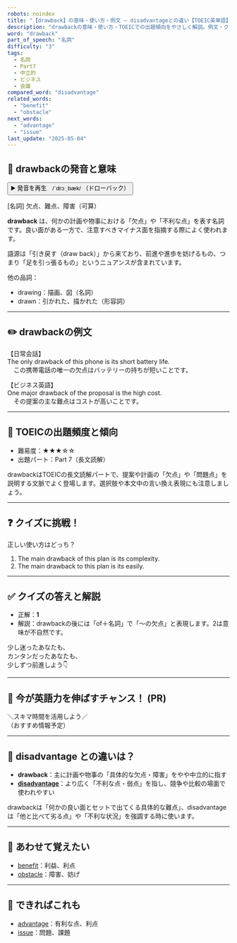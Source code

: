 ```yaml
---
robots: noindex
title: "【drawback】の意味・使い方・例文 ― disadvantageとの違い【TOEIC英単語】"
description: "drawbackの意味・使い方・TOEICでの出題傾向をやさしく解説。例文・クイズ付きでdisadvantageとの違いもわかりやすく学べます。"
word: "drawback"
part_of_speech: "名詞"
difficulty: "3"
tags:
  - 名詞
  - Part7
  - 中立的
  - ビジネス
  - 会議
compared_word: "disadvantage"
related_words:
  - "benefit"
  - "obstacle"
next_words:
  - "advantage"
  - "issue"
last_update: "2025-05-04"
---
```


## 🔰 drawbackの発音と意味

<button class="play-audio" onclick="playTTS('drawback')">
  <span class="play-audio-main">
    ▶️ 発音を再生　/ˈdrɔːˌbæk/
  </span>
  <span class="play-audio-sub">
    （ドローバック）
  </span>
</button>

[名詞] 欠点、難点、障害（可算）

**drawback** は、何かの計画や物事における「欠点」や「不利な点」を表す名詞です。良い面がある一方で、注意すべきマイナス面を指摘する際によく使われます。

語源は「引き戻す（draw back）」から来ており、前進や進歩を妨げるもの、つまり「足を引っ張るもの」というニュアンスが含まれています。

他の品詞：  
- drawing：描画、図（名詞）
- drawn：引かれた、描かれた（形容詞）

---

## ✏️ drawbackの例文

【日常会話】  
The only drawback of this phone is its short battery life.  
　この携帯電話の唯一の欠点はバッテリーの持ちが短いことです。

【ビジネス英語】  
One major drawback of the proposal is the high cost.  
　その提案の主な難点はコストが高いことです。

---

## 🎯 TOEICの出題頻度と傾向

- 難易度：★★★☆☆
- 出題パート：Part 7（長文読解）

drawbackはTOEICの長文読解パートで、提案や計画の「欠点」や「問題点」を説明する文脈でよく登場します。選択肢や本文中の言い換え表現にも注意しましょう。

---

## ❓ クイズに挑戦！

正しい使い方はどっち？

1. The main drawback of this plan is its complexity.  
2. The main drawback to this plan is its easily.

---

## ✅ クイズの答えと解説

- 正解：**1**
- 解説：drawbackの後には「of＋名詞」で「～の欠点」と表現します。2は意味が不自然です。

少し迷ったあなたも、  
カンタンだったあなたも、  
少しずつ前進しよう👇️

---

## 🚀 今が英語力を伸ばすチャンス！ (PR)

<div class="info-center">
＼スキマ時間を活用しよう／<br>  
（おすすめ情報予定）
</div>

---

## 🤔  disadvantage との違いは？

- **drawback**：主に計画や物事の「具体的な欠点・障害」をやや中立的に指す
- **[disadvantage](/word/disadvantage)**：より広く「不利な点・弱点」を指し、競争や比較の場面で使われやすい

drawbackは「何かの良い面とセットで出てくる具体的な難点」、disadvantageは「他と比べて劣る点」や「不利な状況」を強調する時に使います。

---

## 🧩 あわせて覚えたい

- [benefit](/word/benefit)：利益、利点
- [obstacle](/word/obstacle)：障害、妨げ

---

## 📖 できればこれも

- [advantage](/word/advantage)：有利な点、利点
- [issue](/word/issue)：問題、課題

<!-- cvid: aid05_bid06 -->
